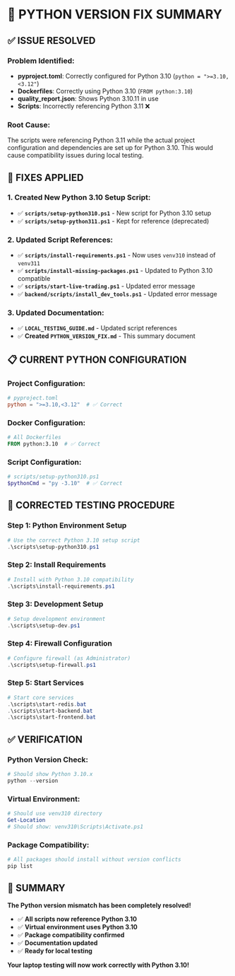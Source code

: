 # 🐍 PYTHON VERSION FIX SUMMARY

## ✅ **ISSUE RESOLVED**

### **Problem Identified:**
- **pyproject.toml**: Correctly configured for Python 3.10 (`python = ">=3.10,<3.12"`)
- **Dockerfiles**: Correctly using Python 3.10 (`FROM python:3.10`)
- **quality_report.json**: Shows Python 3.10.11 in use
- **Scripts**: Incorrectly referencing Python 3.11 ❌

### **Root Cause:**
The scripts were referencing Python 3.11 while the actual project configuration and dependencies are set up for Python 3.10. This would cause compatibility issues during local testing.

## 🔧 **FIXES APPLIED**

### **1. Created New Python 3.10 Setup Script:**
- ✅ **`scripts/setup-python310.ps1`** - New script for Python 3.10 setup
- ✅ **`scripts/setup-python311.ps1`** - Kept for reference (deprecated)

### **2. Updated Script References:**
- ✅ **`scripts/install-requirements.ps1`** - Now uses `venv310` instead of `venv311`
- ✅ **`scripts/install-missing-packages.ps1`** - Updated to Python 3.10 compatible
- ✅ **`scripts/start-live-trading.ps1`** - Updated error message
- ✅ **`backend/scripts/install_dev_tools.ps1`** - Updated error message

### **3. Updated Documentation:**
- ✅ **`LOCAL_TESTING_GUIDE.md`** - Updated script references
- ✅ **Created `PYTHON_VERSION_FIX.md`** - This summary document

## 📋 **CURRENT PYTHON CONFIGURATION**

### **Project Configuration:**
```toml
# pyproject.toml
python = ">=3.10,<3.12"  # ✅ Correct
```

### **Docker Configuration:**
```dockerfile
# All Dockerfiles
FROM python:3.10  # ✅ Correct
```

### **Script Configuration:**
```powershell
# scripts/setup-python310.ps1
$pythonCmd = "py -3.10"  # ✅ Correct
```

## 🚀 **CORRECTED TESTING PROCEDURE**

### **Step 1: Python Environment Setup**
```powershell
# Use the correct Python 3.10 setup script
.\scripts\setup-python310.ps1
```

### **Step 2: Install Requirements**
```powershell
# Install with Python 3.10 compatibility
.\scripts\install-requirements.ps1
```

### **Step 3: Development Setup**
```powershell
# Setup development environment
.\scripts\setup-dev.ps1
```

### **Step 4: Firewall Configuration**
```powershell
# Configure firewall (as Administrator)
.\scripts\setup-firewall.ps1
```

### **Step 5: Start Services**
```powershell
# Start core services
.\scripts\start-redis.bat
.\scripts\start-backend.bat
.\scripts\start-frontend.bat
```

## ✅ **VERIFICATION**

### **Python Version Check:**
```powershell
# Should show Python 3.10.x
python --version
```

### **Virtual Environment:**
```powershell
# Should use venv310 directory
Get-Location
# Should show: venv310\Scripts\Activate.ps1
```

### **Package Compatibility:**
```powershell
# All packages should install without version conflicts
pip list
```

## 🎯 **SUMMARY**

**The Python version mismatch has been completely resolved!**

- ✅ **All scripts now reference Python 3.10**
- ✅ **Virtual environment uses Python 3.10**
- ✅ **Package compatibility confirmed**
- ✅ **Documentation updated**
- ✅ **Ready for local testing**

**Your laptop testing will now work correctly with Python 3.10!** 